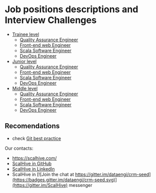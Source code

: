 # Job positions descriptions and  Interview Challenges
- [Trainee level](Trainee_level_positions)
    - [Quality Assurance Engineer](Trainee_level_positions/Quality_Assurance_Engineer)
    - [Front-end web Engineer](Trainee_level_positions/Front-end_web_Engineer)
    - [Scala Software Engineer](Trainee_level_positions/Scala_Software_Engineer)
    - [DevOps Engineer](Trainee_level_positions/DevOps_Engineer)
- [Junior level](Junior_level_positions)
    - [Quality Assurance Engineer](Junior_level_positions/Quality_Assurance_Engineer)
    - [Front-end web Engineer](Junior_level_positions/Front-end_web_Engineer)
    - [Scala Software Engineer](Junior_level_positions/Scala_Software_Engineer)
    - [DevOps Engineer](Junior_level_positions/DevOps_Engineer)
- [Middle level](Middle_level_positions)
    - [Quality Assurance Engineer](Middle_level_positions/Quality_Assurance_Engineer)
    - [Front-end web Engineer](Middle_level_positions/Front-end_web_Engineer)
    - [Scala Software Engineer](Middle_level_positions/Scala_Software_Engineer)
    - [DevOps Engineer](Middle_level_positions/DevOps_Engineer)

## Recomendations
 - check [Git best practice](https://github.com/awesome-it-ternopil/best-practices/wiki/Git-best-practice)
 
 Our contacts:
 - https://scalhive.com/
 - [ScalHive in GitHub](https://github.com/ScalHive)
 - [ScalHive in LinkedIn](https://www.linkedin.com/company/17977372/)
 - ScalHive in [![Join the chat at https://gitter.im/dataengi/crm-seed](https://badges.gitter.im/dataengi/crm-seed.svg)](https://gitter.im/ScalHive) messenger
